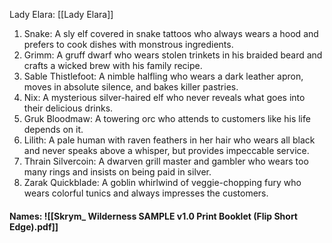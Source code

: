Lady Elara: [[Lady Elara]]

1. Snake: A sly elf covered in snake tattoos who
always wears a hood and prefers to cook
dishes with monstrous ingredients.
2. Grimm: A gruff dwarf who wears stolen
trinkets in his braided beard and crafts a
wicked brew with his family recipe.
3. Sable Thistlefoot: A nimble halfling who wears
a dark leather apron, moves in absolute
silence, and bakes killer pastries.
4. Nix: A mysterious silver-haired elf who never
reveals what goes into their delicious drinks.
5. Gruk Bloodmaw: A towering orc who attends
to customers like his life depends on it.
6. Lilith: A pale human with raven feathers in
her hair who wears all black and never speaks
above a whisper, but provides impeccable
service.
7. Thrain Silvercoin: A dwarven grill master and
gambler who wears too many rings and insists
on being paid in silver.
8. Zarak Quickblade: A goblin whirlwind of
veggie-chopping fury who wears colorful
tunics and always impresses the customers.

#### Names: ![[Skrym_ Wilderness SAMPLE v1.0 Print Booklet (Flip Short Edge).pdf]]